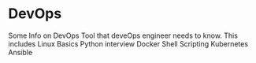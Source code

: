# DevOps
Some Info on DevOps Tool that deveOps engineer needs to know. This includes
Linux Basics
Python interview 
Docker
Shell Scripting
Kubernetes
Ansible 
